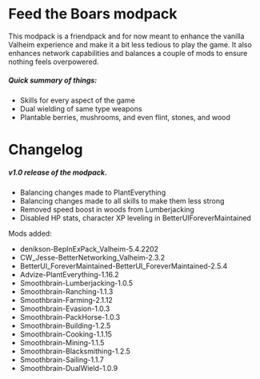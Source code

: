 # Feed the Boars modpack
This modpack is a friendpack and for now meant to enhance the vanilla Valheim experience and make it a bit less tedious to play the game. It also enhances network capabilities and balances a couple of mods to ensure nothing feels overpowered.

##### Quick summary of things:
- Skills for every aspect of the game
- Dual wielding of same type weapons
- Plantable berries, mushrooms, and even flint, stones, and wood

# Changelog

##### v1.0 release of the modpack.
- Balancing changes made to PlantEverything
- Balancing changes made to all skills to make them less strong
- Removed speed boost in woods from Lumberjacking
- Disabled HP stats, character XP leveling in BetterUIForeverMaintained

Mods added:
- denikson-BepInExPack_Valheim-5.4.2202
- CW_Jesse-BetterNetworking_Valheim-2.3.2
- BetterUI_ForeverMaintained-BetterUI_ForeverMaintained-2.5.4
- Advize-PlantEverything-1.16.2
- Smoothbrain-Lumberjacking-1.0.5
- Smoothbrain-Ranching-1.1.3
- Smoothbrain-Farming-2.1.12
- Smoothbrain-Evasion-1.0.3
- Smoothbrain-PackHorse-1.0.3
- Smoothbrain-Building-1.2.5
- Smoothbrain-Cooking-1.1.15
- Smoothbrain-Mining-1.1.5
- Smoothbrain-Blacksmithing-1.2.5
- Smoothbrain-Sailing-1.1.7
- Smoothbrain-DualWield-1.0.9
